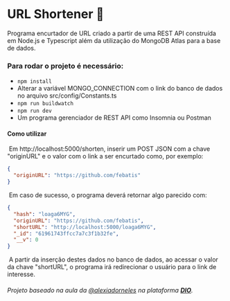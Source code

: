 # URL Shortener :link:

Programa encurtador de URL criado a partir de uma REST API construída em Node.js e Typescript além da utilização do MongoDB Atlas para a base de dados. 

### Para rodar o projeto é necessário:

- `npm install`
- Alterar a variável MONGO_CONNECTION com o link do banco de dados no arquivo src/config/Constants.ts
- `npm run buildwatch`
- `npm run dev`
- Um programa gerenciador de REST API como Insomnia ou Postman

#### Como utilizar

​	Em http://localhost:5000/shorten, inserir um POST JSON com a chave "originURL" e o valor com o link a ser encurtado como, por exemplo:

```json
{
  "originURL": "https://github.com/febatis"
}
```

​	Em caso de sucesso, o programa deverá retornar algo parecido com:

```json
{
  "hash": "loaga6MYG",
  "originURL": "https://github.com/febatis",
  "shortURL": "http://localhost:5000/loaga6MYG",
  "_id": "61961743ffcc7a7c3f1b32fe",
  "__v": 0
}
```

​	A partir da inserção destes dados no banco de dados, ao acessar o valor da chave "shortURL", o programa irá redirecionar o usuário para o link de interesse.



###### Projeto baseado na aula da [@alexiadorneles](https://github.com/alexiadorneles) na plataforma [**DIO**](https://web.dio.me).